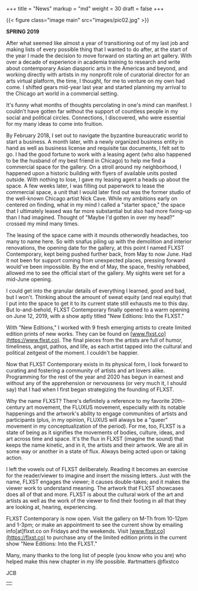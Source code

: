 +++
title = "News"
markup = "md"
weight = 30
draft = false
+++

{{< figure class="image main" src="images/pic02.jpg" >}}

**SPRING 2019**

After what seemed like almost a year of transitioning out of my last job and making lists of every possible thing that I wanted to do after, at the start of the year I made the decision to move forward on starting an art gallery. With over a decade of experience in academia training to research and write about contemporary Asian diasporic arts in the Americas and beyond, and working directly with artists in my nonprofit role of curatorial director for an arts virtual platform, the time, I thought, for me to venture on my own had come. I shifted gears mid-year last year and started planning my arrival to the Chicago art world in a commercial setting.

It's funny what months of thoughts percolating in one's mind can manifest. I couldn't have gotten far without the support of countless people in my social and political circles. Connections, I discovered, who were essential for my many ideas to come into fruition.

By February 2018, I set out to navigate the byzantine bureaucratic world to start a business. A month later, with a newly organized business entity in hand as well as business license and requisite tax documents, I felt set to go. I had the good fortune to work with a leasing agent (who also happened to be the husband of my best friend in Chicago) to help me find a commercial space for the gallery. On a stroll around my neighborhood, I happened upon a historic building with flyers of available units posted outside. With nothing to lose, I gave my leasing agent a heads up about the space. A few weeks later, I was filling out paperwork to lease the commercial space, a unit that I would later find out was the former studio of the well-known Chicago artist Nick Cave. While my ambitions early on centered on finding, what in my mind I called a "starter space," the space that I ultimately leased was far more substantial but also had more fixing-up than I had imagined. Thought of "Maybe I'd gotten in over my head?" crossed my mind many times.

The leasing of the space came with it mounds otherwordly headaches, too many to name here. So with snafus piling up with the demolition and interior renovations, the opening date for the gallery, at this point I named FLXST Contemporary, kept being pushed further back, from May to now June. Had it not been for support coming from unexpected places, pressing forward would've been impossible. By the end of May, the space, freshly rehabbed, allowed me to see the official start of the gallery. My sights were set for a mid-June opening.

I could get into the granular details of everything I learned, good and bad, but I won't. Thinking about the amount of sweat equity (and real equity) that I put into the space to get it to its current state still exhausts me to this day. But lo-and-behold, FLXST Contemporary finally opened to a warm opening on June 12, 2019, with a show aptly titled "New Editions: Into the FLXST."

With "New Editions," I worked with 9 fresh emerging artists to create limited edition prints of new works. They can be found on [www.flxst.co](https://www.flxst.co). The final pieces from the artists are full of humor, timeliness, angst, pathos, and life, as each artist tapped into the cultural and political zeitgeist of the moment. I couldn't be happier.

Now that FLXST Contemporary exists in its physical form, I look forward to curating and fostering a community of artists and art lovers alike. Programming for the rest of the year and 2020 has begun in earnest and without any of the apprehension or nervousness (or very much it, I should say) that I had when I first began strategizing the founding of FLXST.

Why the name FLXST? There's definitely a reference to my favorite 20th-century art movement, the FLUXUS movement, especially with its notable happenings and the artwork's ability to engage communities of artists and participants (plus, in my opinion, FLUXUS will always be a "queer" movement in my conceptualization of the period). For me, too, FLXST is a state of being as it signifies the movements of bodies, culture, ideas, and art across time and space. It's the flux in FLXST (imagine the sound) that keeps the name kinetic, and in it, the artists and their artwork. We are all in some way or another in a state of flux. Always being acted upon or taking action.

I left the vowels out of FLXST deliberately. Reading it becomes an exercise for the reader/viewer to imagine and insert the missing letters. Just with the name, FLXST engages the viewer; it causes double-takes; and it makes the viewer work to understand meaning. The artwork that FLXST showcases does all of that and more. FLXST is about the cultural work of the art and artists as well as the work of the viewer to find their footing in all that they are looking at, hearing, experiencing.

FLXST Contemporary is now open. Visit the gallery on M-Th from 10-12pm and 1-3pm; or make an appointment to see the current show by emailing info[at]flxst.co on Fridays and the weekends. Visit [www.flxst.co](https://flxst.co) to purchase any of the limited edition prints in the current show "New Editions: Into the FLXST."

Many, many thanks to the long list of people (you know who you are) who helped make this new chapter in my life possible. #artmatters @flxstco

JCB

<table>
<tr><td class="icons"><a href="/#work"><i class="far fa-arrow-alt-circle-left fa-lg"></i></a><a href="/#contact"><i class="far fa-arrow-alt-circle-right fa-lg"></i></a></td></tr>
</table>
